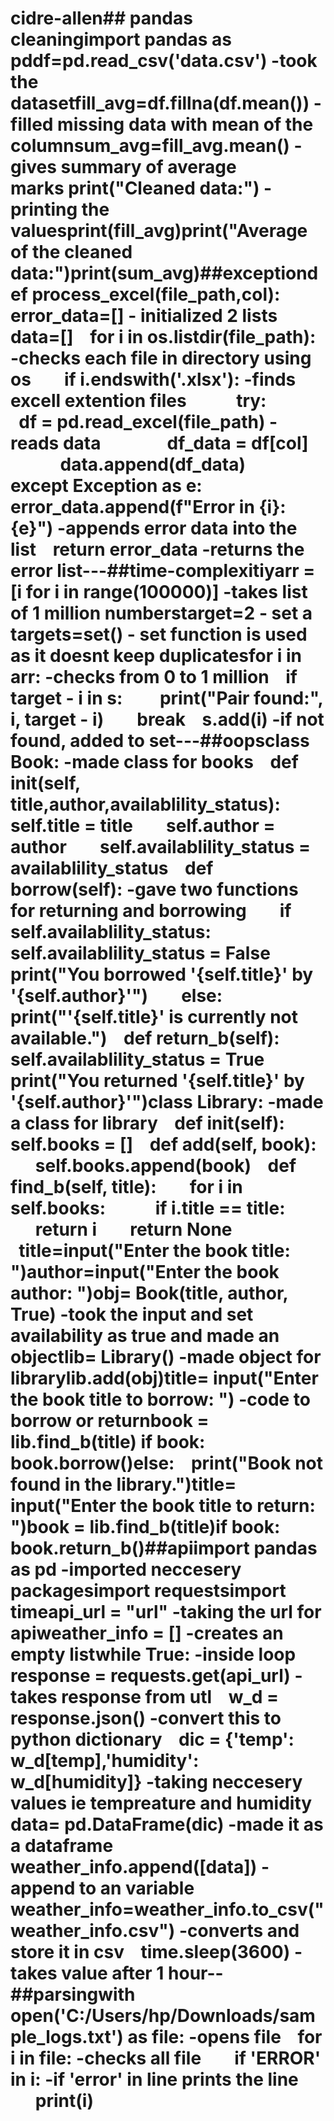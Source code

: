 # cidre-allen## pandas cleaningimport pandas as pddf=pd.read_csv('data.csv') -took the datasetfill_avg=df.fillna(df.mean()) -filled missing data with mean of the columnsum_avg=fill_avg.mean() -gives summary of average marks&nbsp;print("Cleaned data:") - printing the valuesprint(fill_avg)print("Average of the cleaned data:")print(sum_avg)##exceptiondef process_excel(file_path,col):&nbsp; &nbsp; error_data=[] - initialized 2 lists&nbsp; &nbsp; data=[]&nbsp; &nbsp; for i in os.listdir(file_path): -checks each file in directory using os&nbsp; &nbsp; &nbsp; &nbsp; if i.endswith('.xlsx'): -finds excell extention files&nbsp; &nbsp; &nbsp; &nbsp; &nbsp; &nbsp; try:&nbsp; &nbsp; &nbsp; &nbsp; &nbsp; &nbsp; &nbsp; &nbsp; df = pd.read_excel(file_path) -reads data&nbsp; &nbsp; &nbsp; &nbsp; &nbsp; &nbsp; &nbsp; &nbsp; df_data = df[col]&nbsp; &nbsp; &nbsp; &nbsp; &nbsp; &nbsp; &nbsp; &nbsp; data.append(df_data)&nbsp; &nbsp; &nbsp; &nbsp; &nbsp; &nbsp; except Exception as e:&nbsp; &nbsp; &nbsp; &nbsp; &nbsp; &nbsp; &nbsp; &nbsp; error_data.append(f"Error in {i}: {e}") -appends error data into the list&nbsp; &nbsp; return error_data -returns the error list---##time-complexitiyarr = [i for i in range(100000)] -takes list of 1 million numberstarget=2 - set a targets=set() - set function is used as it doesnt keep duplicatesfor i in arr: -checks from 0 to 1 million&nbsp; &nbsp; if target - i in s:&nbsp;&nbsp; &nbsp; &nbsp; &nbsp; print("Pair found:", i, target - i)&nbsp; &nbsp; &nbsp; &nbsp; break&nbsp; &nbsp; s.add(i) -if not found, added to set---##oopsclass Book: -made class for books&nbsp; &nbsp; def __init__(self, title,author,availablility_status):&nbsp; &nbsp; &nbsp; &nbsp; self.title = title&nbsp; &nbsp; &nbsp; &nbsp; self.author = author&nbsp; &nbsp; &nbsp; &nbsp; self.availablility_status = availablility_status&nbsp; &nbsp; def borrow(self): -gave two functions for returning and borrowing&nbsp; &nbsp; &nbsp; &nbsp; if self.availablility_status:&nbsp; &nbsp; &nbsp; &nbsp; &nbsp; &nbsp; self.availablility_status = False&nbsp; &nbsp; &nbsp; &nbsp; &nbsp; &nbsp; print("You borrowed '{self.title}' by '{self.author}'")&nbsp; &nbsp; &nbsp; &nbsp; else:&nbsp; &nbsp; &nbsp; &nbsp; &nbsp; &nbsp; print("'{self.title}' is currently not available.")&nbsp; &nbsp; def return_b(self):&nbsp; &nbsp; &nbsp; &nbsp; self.availablility_status = True&nbsp; &nbsp; &nbsp; &nbsp; print("You returned '{self.title}' by '{self.author}'")class Library: -made a class for library&nbsp; &nbsp; def __init__(self):&nbsp;&nbsp; &nbsp; &nbsp; &nbsp; self.books = []&nbsp; &nbsp; def add(self, book):&nbsp; &nbsp; &nbsp; &nbsp; self.books.append(book)&nbsp; &nbsp; def find_b(self, title):&nbsp; &nbsp; &nbsp; &nbsp; for i in self.books:&nbsp; &nbsp; &nbsp; &nbsp; &nbsp; &nbsp; if i.title == title:&nbsp; &nbsp; &nbsp; &nbsp; &nbsp; &nbsp; &nbsp; &nbsp; return i&nbsp; &nbsp; &nbsp; &nbsp; return None&nbsp; &nbsp;&nbsp;title=input("Enter the book title: ")author=input("Enter the book author: ")obj= Book(title, author, True) -took the input and set availability as true and made an objectlib= Library() -made object for librarylib.add(obj)title= input("Enter the book title to borrow: ") -code to borrow or returnbook = lib.find_b(title)&nbsp;if book:&nbsp; &nbsp; book.borrow()else:&nbsp; &nbsp; print("Book not found in the library.")title= input("Enter the book title to return: ")book = lib.find_b(title)if book:&nbsp; &nbsp; book.return_b()##apiimport pandas as pd -imported neccesery packagesimport requestsimport timeapi_url = "url" -taking the url for apiweather_info = [] -creates an empty listwhile True: -inside loop&nbsp; &nbsp; response = requests.get(api_url) -takes response from utl&nbsp; &nbsp; w_d = response.json() -convert this to python dictionary&nbsp; &nbsp; dic = {'temp': w_d[temp],'humidity': w_d[humidity]} -taking neccesery values ie tempreature and humidity&nbsp; &nbsp; data= pd.DataFrame(dic) -made it as a dataframe&nbsp;&nbsp; &nbsp; weather_info.append([data]) -append to an variable&nbsp; &nbsp; weather_info=weather_info.to_csv("weather_info.csv") -converts and store it in csv&nbsp; &nbsp; time.sleep(3600) -takes value after 1 hour--##parsingwith open('C:/Users/hp/Downloads/sample_logs.txt') as file: -opens file&nbsp; &nbsp; for i in file: -checks all file&nbsp; &nbsp; &nbsp; &nbsp; if 'ERROR' in i: -if 'error' in line prints the line&nbsp; &nbsp; &nbsp; &nbsp; &nbsp; &nbsp; print(i)&nbsp; &nbsp;&nbsp;&nbsp; &nbsp;&nbsp;
